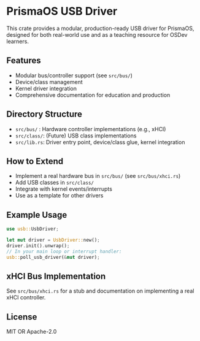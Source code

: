 # PrismaOS USB Driver

This crate provides a modular, production-ready USB driver for PrismaOS, designed for both real-world use and as a teaching resource for OSDev learners.

## Features
- Modular bus/controller support (see `src/bus/`)
- Device/class management
- Kernel driver integration
- Comprehensive documentation for education and production

## Directory Structure
- `src/bus/`   : Hardware controller implementations (e.g., xHCI)
- `src/class/`: (Future) USB class implementations
- `src/lib.rs`: Driver entry point, device/class glue, kernel integration

## How to Extend
- Implement a real hardware bus in `src/bus/` (see `src/bus/xhci.rs`)
- Add USB classes in `src/class/`
- Integrate with kernel events/interrupts
- Use as a template for other drivers

## Example Usage
```rust
use usb::UsbDriver;

let mut driver = UsbDriver::new();
driver.init().unwrap();
// In your main loop or interrupt handler:
usb::poll_usb_driver(&mut driver);
```

## xHCI Bus Implementation
See `src/bus/xhci.rs` for a stub and documentation on implementing a real xHCI controller.

## License
MIT OR Apache-2.0
